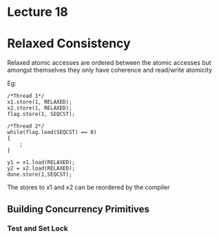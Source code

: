 # Lecture 18

# Relaxed Consistency
Relaxed atomic accesses are ordered between the atomic accesses but amongst themselves they only have coherence and read/write atomicity

Eg:
```
/*Thread 1*/
x1.store(1, RELAXED);
x2.store(1, RELAXED);
flag.store(1, SEQCST);

/*Thread 2*/
while(flag.load(SEQCST) == 0)
{
    ;
}

y1 = x1.load(RELAXED);
y2 = x2.load(RELAXED);
done.store(1,SEQCST);

```

The stores to x1 and x2 can be reordered by the compiler

## Building Concurrency Primitives

### Test and Set Lock